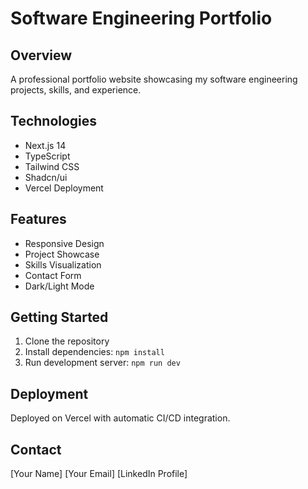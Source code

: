 # Software Engineering Portfolio

## Overview

A professional portfolio website showcasing my software engineering projects, skills, and experience.

## Technologies

- Next.js 14
- TypeScript
- Tailwind CSS
- Shadcn/ui
- Vercel Deployment

## Features

- Responsive Design
- Project Showcase
- Skills Visualization
- Contact Form
- Dark/Light Mode

## Getting Started

1. Clone the repository
2. Install dependencies: `npm install`
3. Run development server: `npm run dev`

## Deployment

Deployed on Vercel with automatic CI/CD integration.

## Contact

[Your Name]
[Your Email]
[LinkedIn Profile]
